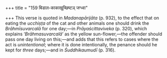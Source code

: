 +++
title = "159 बिडाल-काकाखूच्छिष्टञ् जग्ध्वा"

+++
This verse is quoted in *Madanapārijāta* (p. 932), to the effect that on
eating the *ucchiṣṭa* of the cat and other animals one should drink the
*Brāhmīsuvarcalā* for one day;—in *Prāyaścittaviveka* (p. 320), which
explains ‘*Brāhmasuvarcalā*’ as the yellow sun-flower,—the offender
should pass one day living on this;—and adds that this refers to cases
where the act is *unintentional*; where it is done intentionally, the
penance should he kept for *three* days;—and in *Śuddhikaumudī* (p.
316).


